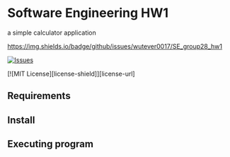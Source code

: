 # Software Engineering HW1
a simple calculator application

<!-- SHIELDS -->

https://img.shields.io/badge/github/issues/wutever0017/SE_group28_hw1

[![Issues][issues-shield]][issues-url]

[![MIT License][license-shield]][license-url]

## Requirements

## Install

## Executing program


<!-- links -->
[issues-shield]: https://img.shields.io/badge/github/issues/wutever0017/SE_group28_hw1?style=for-the-badge
[issues-url]: https://github.com/wutever0017/SE_group28_hw1/issues
